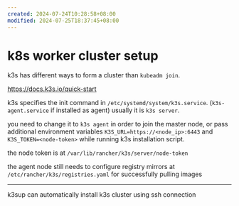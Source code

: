 ```yaml
---
created: 2024-07-24T10:28:58+08:00
modified: 2024-07-25T18:37:45+08:00
---
```


# k8s worker cluster setup

k3s has different ways to form a cluster than `kubeadm join`.

https://docs.k3s.io/quick-start

k3s specifies the init command in `/etc/systemd/system/k3s.service`. (`k3s-agent.service` if installed as agent) usually it is `k3s server`.

you need to change it to `k3s agent` in order to join the master node, or pass additional environment variables `K3S_URL=https://<node_ip>:6443` and `K3S_TOKEN=<node-token>` while running k3s installation script.

the node token is at `/var/lib/rancher/k3s/server/node-token`

the agent node still needs to configure registry mirrors at `/etc/rancher/k3s/registries.yaml` for successfully pulling images

---

k3sup can automatically install k3s cluster using ssh connection
